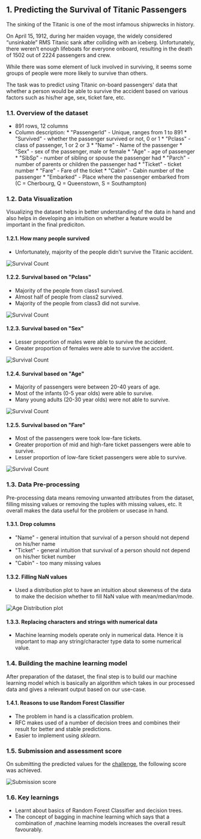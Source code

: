 ## 1. Predicting the Survival of Titanic Passengers
The sinking of the Titanic is one of the most infamous shipwrecks in history.

On April 15, 1912, during her maiden voyage, the widely considered “unsinkable” RMS Titanic sank after colliding with an iceberg. Unfortunately, there weren’t enough lifeboats for everyone onboard, resulting in the death of 1502 out of 2224 passengers and crew.

While there was some element of luck involved in surviving, it seems some groups of people were more likely to survive than others.

The task was to predict using Titanic on-board passengers' data that whether a person would be able to survive the accident based on various factors such as his/her age, sex, ticket fare, etc.

### 1.1. Overview of the dataset
*    891 rows, 12 columns
*    Column description:
    *    "PassengerId" - Unique, ranges from 1 to 891
    *    "Survived" - whether the passenger survived or not, 0 or 1
    *    "Pclass" - class of passenger, 1 or 2 or 3
    *    "Name" - Name of the passenger
    *    "Sex" - sex of the passenger, male or female
    *    "Age" - age of passenger
    *    "SibSp" - number of sibling or spouse the passenger had
    *    "Parch" - number of parents or children the passenger had
    *    "Ticket" - ticket number
    *    "Fare" - Fare of the ticket 
    *    "Cabin" - Cabin number of the passenger
    *    "Embarked" - Place where the passenger embarked from (C = Cherbourg, Q = Queenstown, S = Southampton)

### 1.2. Data Visualization
Visualizing the dataset helps in better understanding of the data in hand and also helps in developing an  intuition on whether a feature would be important in the final prediciton.

#### 1.2.1. How many people survived
*    Unfortunately, majority of the people didn't survive the Titanic accident.

![Survival Count](./project1/survival_count.png)

#### 1.2.2. Survival based on "Pclass"
*    Majority of the people from class1 survived.
*    Almost half of people from class2 survived.
*    Majority of the people from class3 did not survive.

![Survival Count](./project1/survival_pclass.png)

#### 1.2.3. Survival based on "Sex"
*    Lesser proportion of males were able to survive the accident.
*    Greater proportion of females were able to survive the accident.

![Survival Count](./project1/survival_sex.png)

#### 1.2.4. Survival based on "Age"
*    Majority of passengers were between 20-40 years of age.
*    Most of the infants (0-5 year olds) were able to survive.
*    Many young adults (20-30 year olds) were not able to survive.

![Survival Count](./project1/survival_age.png)

#### 1.2.5. Survival based on "Fare"
*    Most of the passengers were took low-fare tickets.
*    Greater proportion of mid and high-fare ticket passengers were able to survive.
*    Lesser proportion of low-fare ticket passengers were able to survive.

![Survival Count](./project1/survival_fare.png)

### 1.3. Data Pre-processing
Pre-processing data means removing unwanted attributes from the dataset, filling missing values or removing the tuples with missing values, etc. It overall makes the data useful for the problem or usecase in hand.

#### 1.3.1. Drop columns
*    "Name" - general intuition that survival of a person should not depend on his/her name
*    "Ticket" - general intuition that survival of a person should not depend on his/her ticket number
*    "Cabin" - too many missing values

#### 1.3.2. Filling NaN values
*    Used a distribution plot to have an intuition about skewness of the data to make the decision whether to fill NaN value with mean/median/mode.

![Age Distribution plot](./project1/dist_age.png)

#### 1.3.3. Replacing characters and strings with numerical data
*    Machine learning models operate only in numerical data. Hence it is important to map any string/character type data to some numerical value.

### 1.4. Building the machine learning model
After preparation of the dataset, the final step is to build our machine learning model which is basically an algorithm which takes in our processed data and gives a relevant output based on our use-case.

#### 1.4.1. Reasons to use Random Forest Classifier
*    The problem in hand is a classification problem.
*    RFC makes used of a number of decision trees and combines their result for better and stable predictions.
*    Easier to implement using <i>sklearn</i>.

### 1.5. Submission and assessment score
On submitting the predicted values for the [challenge](https://www.kaggle.com/c/titanic), the following score was achieved.

![Submission score](./project1/submission1.png)

### 1.6. Key learnings
*    Learnt about basics of Random Forest Classifier and decision trees.
*    The concept of bagging in machine learning which says that a combination of ,machine learning models increases the overall result favourably.
